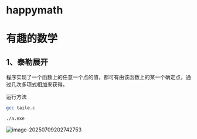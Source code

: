 # happymath
# 有趣的数学



## 1、泰勒展开

程序实现了一个函数上的任意一个点的值，都可有由该函数上的某一个确定点，通过几次多项式相加来获得。

运行方法

```bash
gcc taile.c

./a.exe
```

![image-20250709202742753](https://gitee.com/cuihongxi/pic_test/raw/master/202507092027830.png)


